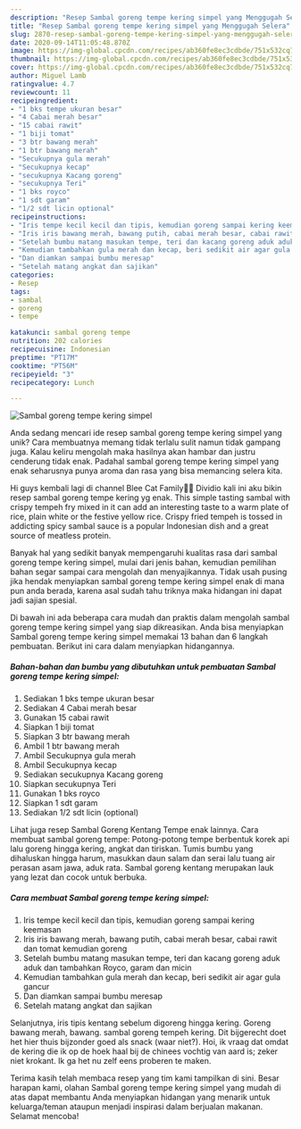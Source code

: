 ```yaml
---
description: "Resep Sambal goreng tempe kering simpel yang Menggugah Selera"
title: "Resep Sambal goreng tempe kering simpel yang Menggugah Selera"
slug: 2870-resep-sambal-goreng-tempe-kering-simpel-yang-menggugah-selera
date: 2020-09-14T11:05:48.870Z
image: https://img-global.cpcdn.com/recipes/ab360fe8ec3cdbde/751x532cq70/sambal-goreng-tempe-kering-simpel-foto-resep-utama.jpg
thumbnail: https://img-global.cpcdn.com/recipes/ab360fe8ec3cdbde/751x532cq70/sambal-goreng-tempe-kering-simpel-foto-resep-utama.jpg
cover: https://img-global.cpcdn.com/recipes/ab360fe8ec3cdbde/751x532cq70/sambal-goreng-tempe-kering-simpel-foto-resep-utama.jpg
author: Miguel Lamb
ratingvalue: 4.7
reviewcount: 11
recipeingredient:
- "1 bks tempe ukuran besar"
- "4 Cabai merah besar"
- "15 cabai rawit"
- "1 biji tomat"
- "3 btr bawang merah"
- "1 btr bawang merah"
- "Secukupnya gula merah"
- "Secukupnya kecap"
- "secukupnya Kacang goreng"
- "secukupnya Teri"
- "1 bks royco"
- "1 sdt garam"
- "1/2 sdt licin optional"
recipeinstructions:
- "Iris tempe kecil kecil dan tipis, kemudian goreng sampai kering keemasan"
- "Iris iris bawang merah, bawang putih, cabai merah besar, cabai rawit dan tomat kemudian goreng"
- "Setelah bumbu matang masukan tempe, teri dan kacang goreng aduk aduk dan tambahkan Royco, garam dan micin"
- "Kemudian tambahkan gula merah dan kecap, beri sedikit air agar gula gancur"
- "Dan diamkan sampai bumbu meresap"
- "Setelah matang angkat dan sajikan"
categories:
- Resep
tags:
- sambal
- goreng
- tempe

katakunci: sambal goreng tempe 
nutrition: 202 calories
recipecuisine: Indonesian
preptime: "PT17M"
cooktime: "PT56M"
recipeyield: "3"
recipecategory: Lunch

---
```



![Sambal goreng tempe kering simpel](https://img-global.cpcdn.com/recipes/ab360fe8ec3cdbde/751x532cq70/sambal-goreng-tempe-kering-simpel-foto-resep-utama.jpg)

Anda sedang mencari ide resep sambal goreng tempe kering simpel yang unik? Cara membuatnya memang tidak terlalu sulit namun tidak gampang juga. Kalau keliru mengolah maka hasilnya akan hambar dan justru cenderung tidak enak. Padahal sambal goreng tempe kering simpel yang enak seharusnya punya aroma dan rasa yang bisa memancing selera kita.

Hi guys kembali lagi di channel Blee Cat Family💛💛 Dividio kali ini aku bikin resep sambal goreng tempe kering yg enak. This simple tasting sambal with crispy tempeh fry mixed in it can add an interesting taste to a warm plate of rice, plain white or the festive yellow rice. Crispy fried tempeh is tossed in addicting spicy sambal sauce is a popular Indonesian dish and a great source of meatless protein.

Banyak hal yang sedikit banyak mempengaruhi kualitas rasa dari sambal goreng tempe kering simpel, mulai dari jenis bahan, kemudian pemilihan bahan segar sampai cara mengolah dan menyajikannya. Tidak usah pusing jika hendak menyiapkan sambal goreng tempe kering simpel enak di mana pun anda berada, karena asal sudah tahu triknya maka hidangan ini dapat jadi sajian spesial.


Di bawah ini ada beberapa cara mudah dan praktis dalam mengolah sambal goreng tempe kering simpel yang siap dikreasikan. Anda bisa menyiapkan Sambal goreng tempe kering simpel memakai 13 bahan dan 6 langkah pembuatan. Berikut ini cara dalam menyiapkan hidangannya.

<!--inarticleads1-->

##### Bahan-bahan dan bumbu yang dibutuhkan untuk pembuatan Sambal goreng tempe kering simpel:

1. Sediakan 1 bks tempe ukuran besar
1. Sediakan 4 Cabai merah besar
1. Gunakan 15 cabai rawit
1. Siapkan 1 biji tomat
1. Siapkan 3 btr bawang merah
1. Ambil 1 btr bawang merah
1. Ambil Secukupnya gula merah
1. Ambil Secukupnya kecap
1. Sediakan secukupnya Kacang goreng
1. Siapkan secukupnya Teri
1. Gunakan 1 bks royco
1. Siapkan 1 sdt garam
1. Sediakan 1/2 sdt licin (optional)


Lihat juga resep Sambal Goreng Kentang Tempe enak lainnya. Cara membuat sambal goreng tempe: Potong-potong tempe berbentuk korek api lalu goreng hingga kering, angkat dan tiriskan. Tumis bumbu yang dihaluskan hingga harum, masukkan daun salam dan serai lalu tuang air perasan asam jawa, aduk rata. Sambal goreng kentang merupakan lauk yang lezat dan cocok untuk berbuka. 

<!--inarticleads2-->

##### Cara membuat Sambal goreng tempe kering simpel:

1. Iris tempe kecil kecil dan tipis, kemudian goreng sampai kering keemasan
1. Iris iris bawang merah, bawang putih, cabai merah besar, cabai rawit dan tomat kemudian goreng
1. Setelah bumbu matang masukan tempe, teri dan kacang goreng aduk aduk dan tambahkan Royco, garam dan micin
1. Kemudian tambahkan gula merah dan kecap, beri sedikit air agar gula gancur
1. Dan diamkan sampai bumbu meresap
1. Setelah matang angkat dan sajikan


Selanjutnya, iris tipis kentang sebelum digoreng hingga kering. Goreng bawang merah, bawang. sambal goreng tempeh kering. Dit bijgerecht doet het hier thuis bijzonder goed als snack (waar niet?). Hoi, ik vraag dat omdat de kering die ik op de hoek haal bij de chinees vochtig van aard is; zeker niet krokant. Ik ga het nu zelf eens proberen te maken. 

Terima kasih telah membaca resep yang tim kami tampilkan di sini. Besar harapan kami, olahan Sambal goreng tempe kering simpel yang mudah di atas dapat membantu Anda menyiapkan hidangan yang menarik untuk keluarga/teman ataupun menjadi inspirasi dalam berjualan makanan. Selamat mencoba!
